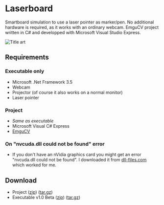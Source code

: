 Laserboard
==========
Smartboard simulation to use a laser pointer as marker/pen. No additional hardware is required, as it works with an ordinary webcam.
EmguCV project written in C# and developped with Microsoft Visual Studio Express.

![Title art](/CaptainBlagbird/Laserboard/raw/master/files/Documentation/Images/Title.PNG)

Requirements
------------
### Executable only
* Microsoft .Net Framework 3.5
* Webcam
* Projector (of course it also works on a normal monitor)
* Laser pointer

### Project
* _Same as executable_
* Microsoft Visual C# Express
* [EmguCV](http://sourceforge.net/projects/emgucv/)

### On "nvcuda.dll could not be found" error
* If you don't have an nVidia graphics card you might get an error "nvcuda.dll could not be found".
  I downloaded it from [dll-files.com](http://www.dll-files.com/dllindex/dll-files.shtml?nvcuda) which worked for me.

Download
--------
* Project ([zip](/CaptainBlagbird/Laserboard/zipball/master)) ([tar.gz](/CaptainBlagbird/Laserboard/tarball/master))
* Executable v1.0 Beta ([zip](/CaptainBlagbird/Laserboard_executable/zipball/master))
([tar.gz](/CaptainBlagbird/Laserboard_executable/tarball/master))